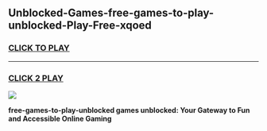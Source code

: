 
## Unblocked-Games-free-games-to-play-unblocked-Play-Free-xqoed
<h3>
<a href="https://premium76.site?title=free-games-to-play-unblocked&ref=15A">CLICK TO PLAY</a></h3>
<hr>

<h3>
<a href="https://premium76.site?title=free-games-to-play-unblocked&ref=15A">CLICK 2 PLAY</a>
  
</h3>

<a href="https://premium76.site?title=free-games-to-play-unblocked&ref=15A"><img src="https://clearcache.store/games.png"></a>


**free-games-to-play-unblocked games unblocked: Your Gateway to Fun and Accessible Online Gaming**
